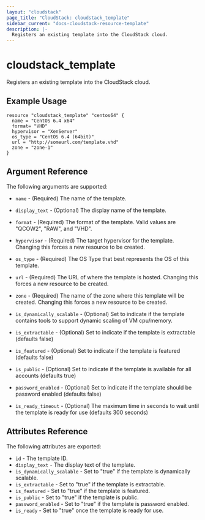 ```yaml
---
layout: "cloudstack"
page_title: "CloudStack: cloudstack_template"
sidebar_current: "docs-cloudstack-resource-template"
description: |-
  Registers an existing template into the CloudStack cloud.
---
```


# cloudstack\_template

Registers an existing template into the CloudStack cloud.

## Example Usage

```
resource "cloudstack_template" "centos64" {
  name = "CentOS 6.4 x64"
  format= "VHD"
  hypervisor = "XenServer"
  os_type = "CentOS 6.4 (64bit)"
  url = "http://someurl.com/template.vhd"
  zone = "zone-1"
}
```

## Argument Reference

The following arguments are supported:

* `name` - (Required) The name of the template.

* `display_text` - (Optional) The display name of the template.

* `format` - (Required) The format of the template. Valid values are "QCOW2",
    "RAW", and "VHD".

* `hypervisor` - (Required) The target hypervisor for the template. Changing
    this forces a new resource to be created.

* `os_type` - (Required) The OS Type that best represents the OS of this
    template.

* `url` - (Required) The URL of where the template is hosted. Changing this
    forces a new resource to be created.

* `zone` - (Required) The name of the zone where this template will be created.
    Changing this forces a new resource to be created.

* `is_dynamically_scalable` - (Optional) Set to indicate if the template contains
    tools to support dynamic scaling of VM cpu/memory.

* `is_extractable` - (Optional) Set to indicate if the template is extractable
    (defaults false)

* `is_featured` - (Optional) Set to indicate if the template is featured
    (defaults false)

* `is_public` - (Optional) Set to indicate if the template is available for
    all accounts (defaults true)

* `password_enabled` - (Optional) Set to indicate if the template should be
    password enabled (defaults false)

* `is_ready_timeout` - (Optional) The maximum time in seconds to wait until the
    template is ready for use (defaults 300 seconds)

## Attributes Reference

The following attributes are exported:

* `id` - The template ID.
* `display_text` - The display text of the template.
* `is_dynamically_scalable` - Set to "true" if the template is dynamically scalable.
* `is_extractable` - Set to "true" if the template is extractable.
* `is_featured` - Set to "true" if the template is featured.
* `is_public` - Set to "true" if the template is public.
* `password_enabled` - Set to "true" if the template is password enabled.
* `is_ready` - Set to "true" once the template is ready for use.
